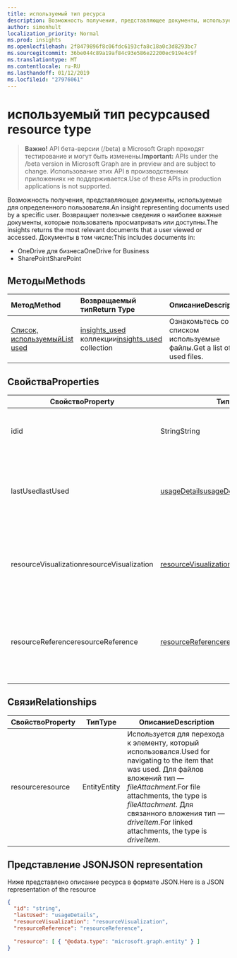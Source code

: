 ```yaml
---
title: используемый тип ресурса
description: Возможность получения, представляющее документы, используемые для определенного пользователя. Возвращает полезные сведения о наиболее важные документы, которые пользователь просматривать или доступны.
author: simonhult
localization_priority: Normal
ms.prod: insights
ms.openlocfilehash: 2f8479896f8c06fdc6193cfa8c18a0c3d8293bc7
ms.sourcegitcommit: 36be044c89a19af84c93e586e22200ec919e4c9f
ms.translationtype: MT
ms.contentlocale: ru-RU
ms.lasthandoff: 01/12/2019
ms.locfileid: "27976061"
---
```

# <a name="used-resource-type"></a><span data-ttu-id="5f04d-104">используемый тип ресурса</span><span class="sxs-lookup"><span data-stu-id="5f04d-104">used resource type</span></span>

> <span data-ttu-id="5f04d-105">**Важно!** API бета-версии (/beta) в Microsoft Graph проходят тестирование и могут быть изменены.</span><span class="sxs-lookup"><span data-stu-id="5f04d-105">**Important:** APIs under the /beta version in Microsoft Graph are in preview and are subject to change.</span></span> <span data-ttu-id="5f04d-106">Использование этих API в производственных приложениях не поддерживается.</span><span class="sxs-lookup"><span data-stu-id="5f04d-106">Use of these APIs in production applications is not supported.</span></span>

<span data-ttu-id="5f04d-107">Возможность получения, представляющее документы, используемые для определенного пользователя.</span><span class="sxs-lookup"><span data-stu-id="5f04d-107">An insight representing documents used by a specific user.</span></span> <span data-ttu-id="5f04d-108">Возвращает полезные сведения о наиболее важные документы, которые пользователь просматривать или доступны.</span><span class="sxs-lookup"><span data-stu-id="5f04d-108">The insights returns the most relevant documents that a user viewed or accessed.</span></span> <span data-ttu-id="5f04d-109">Документы в том числе:</span><span class="sxs-lookup"><span data-stu-id="5f04d-109">This includes documents in:</span></span>

- <span data-ttu-id="5f04d-110">OneDrive для бизнеса</span><span class="sxs-lookup"><span data-stu-id="5f04d-110">OneDrive for Business</span></span>
- <span data-ttu-id="5f04d-111">SharePoint</span><span class="sxs-lookup"><span data-stu-id="5f04d-111">SharePoint</span></span>

## <a name="methods"></a><span data-ttu-id="5f04d-112">Методы</span><span class="sxs-lookup"><span data-stu-id="5f04d-112">Methods</span></span>

| <span data-ttu-id="5f04d-113">Метод</span><span class="sxs-lookup"><span data-stu-id="5f04d-113">Method</span></span>       | <span data-ttu-id="5f04d-114">Возвращаемый тип</span><span class="sxs-lookup"><span data-stu-id="5f04d-114">Return Type</span></span>  |<span data-ttu-id="5f04d-115">Описание</span><span class="sxs-lookup"><span data-stu-id="5f04d-115">Description</span></span>|
|:---------------|:--------|:----------|
|[<span data-ttu-id="5f04d-116">Список, используемый</span><span class="sxs-lookup"><span data-stu-id="5f04d-116">List used</span></span>](../api/insights-list-used.md) |<span data-ttu-id="5f04d-117">[insights_used](insights-used.md) коллекции</span><span class="sxs-lookup"><span data-stu-id="5f04d-117">[insights_used](insights-used.md) collection</span></span>| <span data-ttu-id="5f04d-118">Ознакомьтесь со списком используемые файлы.</span><span class="sxs-lookup"><span data-stu-id="5f04d-118">Get a list of used files.</span></span>|

## <a name="properties"></a><span data-ttu-id="5f04d-119">Свойства</span><span class="sxs-lookup"><span data-stu-id="5f04d-119">Properties</span></span>

| <span data-ttu-id="5f04d-120">Свойство</span><span class="sxs-lookup"><span data-stu-id="5f04d-120">Property</span></span>              | <span data-ttu-id="5f04d-121">Тип</span><span class="sxs-lookup"><span data-stu-id="5f04d-121">Type</span></span>                      | <span data-ttu-id="5f04d-122">Описание</span><span class="sxs-lookup"><span data-stu-id="5f04d-122">Description</span></span>  |
| -------------         |---------------            | -------------|
| <span data-ttu-id="5f04d-123">id</span><span class="sxs-lookup"><span data-stu-id="5f04d-123">id</span></span>                    | <span data-ttu-id="5f04d-124">String</span><span class="sxs-lookup"><span data-stu-id="5f04d-124">String</span></span>                    | <span data-ttu-id="5f04d-125">Уникальный идентификатор связи.</span><span class="sxs-lookup"><span data-stu-id="5f04d-125">Unique identifier of the relationship.</span></span> <span data-ttu-id="5f04d-126">Только для чтения.</span><span class="sxs-lookup"><span data-stu-id="5f04d-126">Read only.</span></span>        |
| <span data-ttu-id="5f04d-127">lastUsed</span><span class="sxs-lookup"><span data-stu-id="5f04d-127">lastUsed</span></span>              | [<span data-ttu-id="5f04d-128">usageDetails</span><span class="sxs-lookup"><span data-stu-id="5f04d-128">usageDetails</span></span>](insights-usagedetails.md)              | <span data-ttu-id="5f04d-129">Сведения о последнего элемента просматривать и изменять пользователем.</span><span class="sxs-lookup"><span data-stu-id="5f04d-129">Information about when the item was last viewed and modified by the user.</span></span> <span data-ttu-id="5f04d-130">Только для чтения.</span><span class="sxs-lookup"><span data-stu-id="5f04d-130">Read only.</span></span>     |
| <span data-ttu-id="5f04d-131">resourceVisualization</span><span class="sxs-lookup"><span data-stu-id="5f04d-131">resourceVisualization</span></span> | [<span data-ttu-id="5f04d-132">resourceVisualization</span><span class="sxs-lookup"><span data-stu-id="5f04d-132">resourceVisualization</span></span>](insights-resourcevisualization.md)                | <span data-ttu-id="5f04d-133">Свойства, которые можно использовать для визуализации документа в работу.</span><span class="sxs-lookup"><span data-stu-id="5f04d-133">Properties that you can use to visualize the document in your experience.</span></span> <span data-ttu-id="5f04d-134">Только для чтения</span><span class="sxs-lookup"><span data-stu-id="5f04d-134">Read-only</span></span>      |
| <span data-ttu-id="5f04d-135">resourceReference</span><span class="sxs-lookup"><span data-stu-id="5f04d-135">resourceReference</span></span>     | [<span data-ttu-id="5f04d-136">resourceReference</span><span class="sxs-lookup"><span data-stu-id="5f04d-136">resourceReference</span></span>](insights-resourcereference.md)                      | <span data-ttu-id="5f04d-137">Справочник по свойства используется документа, например URL-адрес и тип документа.</span><span class="sxs-lookup"><span data-stu-id="5f04d-137">Reference properties of the used document, such as the url and type of the document.</span></span> <span data-ttu-id="5f04d-138">Только для чтения</span><span class="sxs-lookup"><span data-stu-id="5f04d-138">Read-only</span></span>     |

## <a name="relationships"></a><span data-ttu-id="5f04d-139">Связи</span><span class="sxs-lookup"><span data-stu-id="5f04d-139">Relationships</span></span>

| <span data-ttu-id="5f04d-140">Свойство</span><span class="sxs-lookup"><span data-stu-id="5f04d-140">Property</span></span>      | <span data-ttu-id="5f04d-141">Тип</span><span class="sxs-lookup"><span data-stu-id="5f04d-141">Type</span></span>          | <span data-ttu-id="5f04d-142">Описание</span><span class="sxs-lookup"><span data-stu-id="5f04d-142">Description</span></span>  |
| ------------- |---------------| -------------|
| <span data-ttu-id="5f04d-143">resource</span><span class="sxs-lookup"><span data-stu-id="5f04d-143">resource</span></span>      | <span data-ttu-id="5f04d-144">Entity</span><span class="sxs-lookup"><span data-stu-id="5f04d-144">Entity</span></span>        | <span data-ttu-id="5f04d-145">Используется для перехода к элементу, который использовался.</span><span class="sxs-lookup"><span data-stu-id="5f04d-145">Used for navigating to the item that was used.</span></span> <span data-ttu-id="5f04d-146">Для файлов вложений тип — *fileAttachment*.</span><span class="sxs-lookup"><span data-stu-id="5f04d-146">For file attachments, the type is *fileAttachment*.</span></span> <span data-ttu-id="5f04d-147">Для связанного вложения тип — *driveItem*.</span><span class="sxs-lookup"><span data-stu-id="5f04d-147">For linked attachments, the type is *driveItem*.</span></span> |

## <a name="json-representation"></a><span data-ttu-id="5f04d-148">Представление JSON</span><span class="sxs-lookup"><span data-stu-id="5f04d-148">JSON representation</span></span>
<span data-ttu-id="5f04d-149">Ниже представлено описание ресурса в формате JSON.</span><span class="sxs-lookup"><span data-stu-id="5f04d-149">Here is a JSON representation of the resource</span></span>

```json
{
  "id": "string",
  "lastUsed": "usageDetails",
  "resourceVisualization": "resourceVisualization",
  "resourceReference": "resourceReference",
  
  "resource": [ { "@odata.type": "microsoft.graph.entity" } ]
}
```
